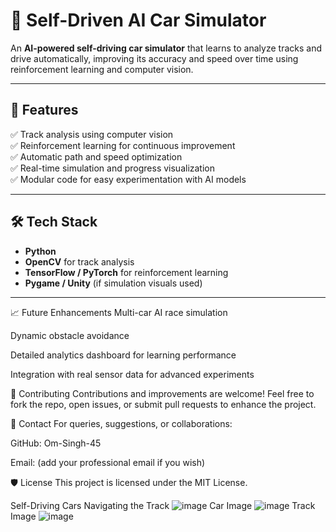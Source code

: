 # 🚗 Self-Driven AI Car Simulator

An **AI-powered self-driving car simulator** that learns to analyze tracks and drive automatically, improving its accuracy and speed over time using reinforcement learning and computer vision.

---

## 🎯 Features

✅ Track analysis using computer vision  
✅ Reinforcement learning for continuous improvement  
✅ Automatic path and speed optimization  
✅ Real-time simulation and progress visualization  
✅ Modular code for easy experimentation with AI models

---

## 🛠 Tech Stack

- **Python**
- **OpenCV** for track analysis
- **TensorFlow / PyTorch** for reinforcement learning
- **Pygame / Unity** (if simulation visuals used)

---

📈 Future Enhancements
Multi-car AI race simulation

Dynamic obstacle avoidance

Detailed analytics dashboard for learning performance

Integration with real sensor data for advanced experiments

🤝 Contributing
Contributions and improvements are welcome! Feel free to fork the repo, open issues, or submit pull requests to enhance the project.

📧 Contact
For queries, suggestions, or collaborations:

GitHub: Om-Singh-45

Email: (add your professional email if you wish)

🛡 License
This project is licensed under the MIT License.

Self-Driving Cars Navigating the Track
![image](https://github.com/user-attachments/assets/60432188-f28b-411c-aef5-f63d7e5cbc1f)
Car Image
![image](https://github.com/user-attachments/assets/d834cf86-7b2b-4479-a3da-9fabe7bcd433)
Track Image
![image](https://github.com/user-attachments/assets/a65b7f8f-387e-4315-9adb-decb72d123bc)


